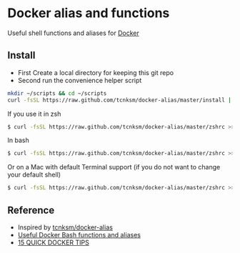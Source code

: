# Docker alias and functions

Useful shell functions and aliases for [Docker](https://www.docker.io/)

## Install

* First Create a local directory for keeping this git repo
* Second run the convenience helper script

```bash
mkdir ~/scripts && cd ~/scripts
curl -fsSL https://raw.github.com/tcnksm/docker-alias/master/install | sh
```

If you use it in zsh

```bash
$ curl -fsSL https://raw.github.com/tcnksm/docker-alias/master/zshrc >> ~/.zshrc && source ~/.zshrc
```

In bash

```bash
$ curl -fsSL https://raw.github.com/tcnksm/docker-alias/master/zshrc >> ~/.bashrc && source ~/.bashrc
```

Or on a Mac with default Terminal support (if you do not want to change your default shell)

```bash
$ curl -fsSL https://raw.github.com/tcnksm/docker-alias/master/zshrc >> ~/.bash_profile && source ~/.bash_profile
```

## Reference
- Inspired by [tcnksm/docker-alias](https://github.com/tcnksm/docker-alias)
- [Useful Docker Bash functions and aliases](http://kartar.net/2014/03/useful-docker-bash-functions-and-aliases)
- [15 QUICK DOCKER TIPS](https://labs.ctl.io/15-quick-docker-tips/)

